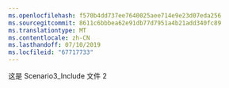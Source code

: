 ```yaml
---
ms.openlocfilehash: f570b4dd737ee7640025aee714e9e23d07eda256
ms.sourcegitcommit: 8611c6bbbea62e91db77d7951a4b21add340fc89
ms.translationtype: MT
ms.contentlocale: zh-CN
ms.lasthandoff: 07/10/2019
ms.locfileid: "67717733"
---
```

这是 Scenario3_Include 文件 2
